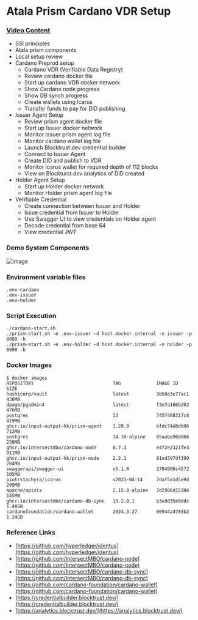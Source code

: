 # Atala Prism Cardano VDR Setup

### [Video Content](https://youtu.be/8CdnCkSDm7M) 
- SSI principles
- Atala prism components
- Local setup review
- Cardano Preprod setup
  - Cardano VDR	(Verifiable Data Registry)
  - Review cardano docker file
  - Start up cardano VDR docker network
  - Show Cardano node progress
  - Show DB synch progress
  - Create wallets using Icarus
  - Transfer funds to pay for DID publishing
- Issuer Agent Setup
  - Review prism agent docker file
  - Start up Issuer docker network
  - Monitor Issuer prism agent log file
  - Monitor cardano wallet log file
  - Launch Blocktrust.dev credential builder
  - Connect to Issuer Agent
  - Create DID and publish to VDR
  - Monitor Icarus wallet for required depth of 112 blocks
  - View on Blockturst.dev analytics of DID created
- Holder Agent Setup
  - Start up Holder docker network
  - Monitor Holder prism agent log file
- Verifiable Credential
  - Create connection between Issuer and Holder
  - Issue credential from Issuer to Holder
  - Use Swagger UI to view credentials on Holder agent
  - Decode credential from base 64
  - View credential JWT

### Demo System Components
![image](https://github.com/lley154/atala-prism-setup/assets/7105016/1e921e0c-2864-4b05-81bc-191a62ffaed2)

### Environment variable files
```
.env-cardano
.env-issuer
.env-holder
```

### Script Execution
```
./cardano-start.sh
./prism-start.sh -e .env-issuer -d host.docker.internal -n issuer -p 8080 -b
./prism-start.sh -e .env-holder -d host.docker.internal -n holder -p 8090 -b
```
### Docker Images
```
$ docker images
REPOSITORY                             TAG             IMAGE ID       SIZE
hashicorp/vault                        latest          3b58e3e77ac1   430MB
dpage/pgadmin4                         latest          f3e7a186b202   476MB
postgres                               13              745f408317c8   419MB
ghcr.io/input-output-hk/prism-agent    1.28.0          bfdc74d8db96   712MB
postgres                               14.10-alpine    85aaba968066   239MB
ghcr.io/intersectmbo/cardano-node      8.7.3           e472e2321fe3   911MB
ghcr.io/input-output-hk/prism-node     2.2.1           81ed397df399   784MB
swaggerapi/swagger-ui                  v5.1.0          2704906c4572   105MB
piotrstachyra/icarus                   v2023-04-14     7daf5a1d5e9d   299MB
apache/apisix                          2.15.0-alpine   7d2986d15386   145MB
ghcr.io/intersectmbo/cardano-db-sync   13.2.0.1        b3edd35e9ddc   1.48GB
cardanofoundation/cardano-wallet       2024.3.27       06944a4785b2   1.24GB
```

### Reference Links
- [https://github.com/hyperledger/identus](https://github.com/hyperledger/identus)
- [https://github.com/IntersectMBO/cardano-node](https://github.com/IntersectMBO/cardano-node)
- [https://github.com/IntersectMBO/cardano-db-sync](https://github.com/IntersectMBO/cardano-db-sync)
- [https://github.com/cardano-foundation/cardano-wallet](https://github.com/cardano-foundation/cardano-wallet)
- [https://credentialbuilder.blocktrust.dev/](https://credentialbuilder.blocktrust.dev/)
- [https://analytics.blocktrust.dev/](https://analytics.blocktrust.dev/)

